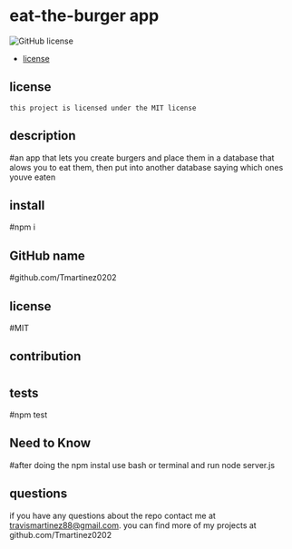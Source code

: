 # eat-the-burger app
  ![GitHub license](https://img.shields.io/badge/license-MIT-blue.svg)
  * [license](#license)
  ## license
    
    this project is licensed under the MIT license

  ## description
  #an app that lets you create burgers and place them in a database that alows you to eat them, then put into another database saying which ones youve eaten

  ## install
  #npm i


  ## GitHub name
  #github.com/Tmartinez0202


  ## license
  #MIT


  ## contribution
  #


  ## tests
  #npm test


  ## Need to Know
  #after doing the npm instal use bash or terminal and run node server.js

  ## questions
  if you have any questions about the repo contact me at travismartinez88@gmail.com. you can find more of my projects at github.com/Tmartinez0202

